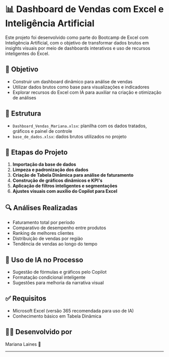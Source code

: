 # 📊 Dashboard de Vendas com Excel e Inteligência Artificial

Este projeto foi desenvolvido como parte do Bootcamp de Excel com Inteligência Artificial, com o objetivo de transformar dados brutos em insights visuais por meio de dashboards interativos e uso de recursos inteligentes do Excel.

## 🎯 Objetivo

- Construir um dashboard dinâmico para análise de vendas
- Utilizar dados brutos como base para visualizações e indicadores
- Explorar recursos do Excel com IA para auxiliar na criação e otimização de análises

## 📁 Estrutura

- `Dashboard_Vendas_Mariana.xlsx`: planilha com os dados tratados, gráficos e painel de controle
- `base_de_dados.xlsx`: dados brutos utilizados no projeto

## 🧠 Etapas do Projeto

1. **Importação da base de dados**
2. **Limpeza e padronização dos dados**
3. **Criação de Tabela Dinâmica para análise de faturamento**
4. **Construção de gráficos dinâmicos e KPI's**
5. **Aplicação de filtros inteligentes e segmentações**
6. **Ajustes visuais com auxílio do Copilot para Excel**

## 🔍 Análises Realizadas

- Faturamento total por período
- Comparativo de desempenho entre produtos
- Ranking de melhores clientes
- Distribuição de vendas por região
- Tendência de vendas ao longo do tempo

## 🧠 Uso de IA no Processo

- Sugestão de fórmulas e gráficos pelo Copilot
- Formatação condicional inteligente
- Sugestões para melhoria da narrativa visual

## ✅ Requisitos

- Microsoft Excel (versão 365 recomendada para uso de IA)
- Conhecimento básico em Tabela Dinâmica

## 👩‍💻 Desenvolvido por
Mariana Laines 💙

---

